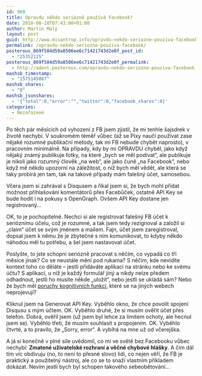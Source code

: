 ```yaml
---
id: 960
title: Opravdu někdo seriózně používá Facebook?
date: 2010-08-10T07:43:00+01:00
author: Martin Malý
layout: post
guid: http://www.misantrop.info/opravdu-nekdo-seriozne-pouziva-facebook/
permalink: /opravdu-nekdo-seriozne-pouziva-facebook/
posterous_869f584d59a8506ee6c71421743d2e0f_post_id:
  - "25352125"
posterous_869f584d59a8506ee6c71421743d2e0f_permalink:
  - http://adent.posterous.com/opravdu-nekdo-seriozne-pouziva-facebook
mashsb_timestamp:
  - "1575145087"
mashsb_shares:
  - "0"
mashsb_jsonshares:
  - '{"total":0,"error":"","twitter":0,"facebook_shares":0}'
categories:
  - Nezařazené
---
```

Po těch p&aacute;r měs&iacute;c&iacute;ch od vyhozen&iacute; z FB jsem zjistil, že mi tenhle &scaron;ajsdrek v životě nechyb&iacute;. V soukrom&eacute;m t&eacute;měř vůbec (až se Pixy nauč&iacute; použ&iacute;vat zase nějak&eacute; rozumn&eacute; publikačn&iacute; metody, tak mi FB nebude chybět naprosto), v pracovn&iacute;m minim&aacute;lně. Na př&iacute;pady, kdy by mi OPRAVDU chyběl, jako když nějak&yacute; zn&aacute;m&yacute; publikuje fotky, na kter&eacute; &#8222;bych se měl pod&iacute;vat&#8220;, ale publikuje je nikoli jako rozumn&yacute; člověk &#8222;na web&#8220;, ale jako čuně &#8222;na Facebook&#8220;, nebo když mě někdo upozorn&iacute; na z&aacute;ležitost, o n&iacute;ž bych měl vědět, ale kter&aacute; se taky prob&iacute;r&aacute; jen tam, tak na takov&eacute; př&iacute;pady m&aacute;m fale&scaron;n&yacute; &uacute;čet, samosebou.

Včera jsem si zahr&aacute;val s Disqusem a ř&iacute;kal jsem si, že bych mohl přidat možnost přihla&scaron;ov&aacute;n&iacute; koment&aacute;torů přes Facebůček, ostatně API Key se bude hodit i na pokusy s OpenGraph. Ov&scaron;em API Key dostane jen registrovan&yacute;&#8230;

OK, to je pochopiteln&eacute;. Nechci si ale registrovat fale&scaron;n&yacute; FB &uacute;čet k seri&oacute;zn&iacute;mu &uacute;čelu, což je rozumn&eacute;, a tak jsem tedy rezignoval a založil si &#8222;claim&#8220; &uacute;čet se sv&yacute;m jm&eacute;nem a mailem. Fajn, &uacute;čet jsem zaregistroval, dopsal jsem k němu že je zbytečn&eacute; s n&iacute;m komunikovat, to kdyby někdo n&aacute;hodou měl tu potřebu, a &scaron;el jsem nastavovat &uacute;čet.

Posly&scaron;te, to jste schopni seri&oacute;zně pracovat s něč&iacute;m, co vypad&aacute; co tři měs&iacute;ce jinak? Co se neust&aacute;le měn&iacute; pod rukama? S něč&iacute;m, kde nevid&iacute;te kontext toho co děl&aacute;te &#8211; jestli přid&aacute;v&aacute;te aplikaci na str&aacute;nku nebo ke sv&eacute;mu &uacute;čtu? S aplikac&iacute;, u n&iacute;ž je každ&yacute; formul&aacute;ř jin&yacute; a nikdy nelze předem odhadnout, jestli ho mus&iacute;te někde &#8222;uložit&#8220;, nebo jestli se ukl&aacute;d&aacute; s&aacute;m? Nebo že bych měl [poruchy kognitivn&iacute;ch funkc&iacute;](http://zdrojak.root.cz/clanky/pochopil-by-einstein-vas-web/), kter&eacute; se na jin&yacute;ch webech neprojevuj&iacute;?

Kliknul jsem na Generovat API Key. Vyběhlo okno, že chce povolit spojen&iacute; Disqusu s m&yacute;m &uacute;čtem. OK. Vyběhlo druh&eacute;, že si mus&iacute;m ověřit &uacute;čet přes telefon. Dobr&aacute;, ověřil jsem (už jsem byl lehce za limitem ochoty, ale hecnul jsem se). Vyběhlo třet&iacute;, že mus&iacute;m souhlasit s propojen&iacute;m. OK. Vyběhlo čtvrt&eacute;, a to pravilo, že &#8222;Sorry, error&#8220;. A vyb&iacute;h&aacute; na mne už od včerej&scaron;ka.

A j&aacute; si konečně v pln&eacute; s&iacute;le uvědomil, co mi ve světě bez Facebooku vůbec nechyb&iacute;: **Zmaten&eacute; uživatelsk&eacute; rozhran&iacute; a věčn&eacute; chybov&eacute; hl&aacute;&scaron;ky**. A č&iacute;m d&aacute;l t&iacute;m v&iacute;c obdivuju (no, to nen&iacute; to přesn&eacute; slovo) lidi, co nejen věř&iacute;, že FB je praktick&yacute; a použiteln&yacute; n&aacute;stroj, ale co se to snaž&iacute; vlastn&iacute;m př&iacute;kladem dok&aacute;zat. Nev&iacute;m jestli bych byl schopen takov&eacute;ho sebeobětov&aacute;n&iacute;&#8230;